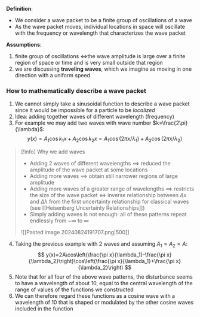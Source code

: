 **Definition**:
- We consider a wave packet to be a finite group of oscillations of a wave
- As the wave packet moves, individual locations in space will oscillate with the frequency or wavelength that characterizes the wave packet

**Assumptions**:
1. finite group of oscillations $\iff$the wave amplitude is large over a finite region of space or time and is very small outside that region
2. we are discussing **traveling waves**, which we imagine as moving in one direction with a uniform speed

### How to mathematically describe a wave packet

1. We cannot simply take a sinusoidal function to describe a wave packet since it would be impossible for a particle to be *localized*
2. Idea: adding together waves of different wavelength (frequency)
3. For example we may add two waves with wave number $k=\frac{2\pi}{\lambda}$:
$$
y(x)=A_1\cos k_1x+A_2\cos k_2x=A_1\cos(2\pi x/\lambda_1)+A_2\cos(2\pi x/\lambda_2)
$$

>[!info] Why we add waves
>- Adding 2 waves of different wavelengths $\implies$ reduced the amplitude of the wave packet at some locations
>- Adding more waves $\implies$ obtain still narrower regions of large amplitude
> - Adding more waves of a greater range of wavelengths $\implies$ restricts the size of the wave packet $\iff$ inverse relationship between $\Delta x$ and $\Delta \lambda$ from the first uncertainty relationship for classical waves (see [[Heisenberg Uncertainty Relationships]])
> - Simply adding waves is not enough: all of these patterns repeat endlessly from $-\infty$ to $\infty$
>  
>  ![[Pasted image 20240824191707.png|500]]

4. Taking the previous example with 2 waves and assuming $A_{1}=A_{2}=A$:
$$
y(x)=2A\cos\left(\frac{\pi x}{\lambda_1}-\frac{\pi x}{\lambda_2}\right)\cos\left(\frac{\pi x}{\lambda_1}+\frac{\pi x}{\lambda_2}\right)
$$
5. Note that for all four of the above wave patterns, the disturbance seems to have a wavelength of about 10, equal to the central wavelength of the range of values of the functions we constructed
6. We can therefore regard these functions as a cosine wave with a wavelength of 10 that is shaped or modulated by the other cosine waves included in the function
